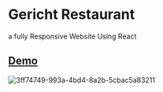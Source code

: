 # Gericht Restaurant
 a fully Responsive Website Using React
 
## <a href= 'https://gericht-restaurant-mz7.vercel.app/'>Demo</a>

![3ff74749-993a-4bd4-8a2b-5cbac5a83211](https://user-images.githubusercontent.com/104537380/224828048-3a148963-52f9-4295-9aa4-7a88e095d100.png)
